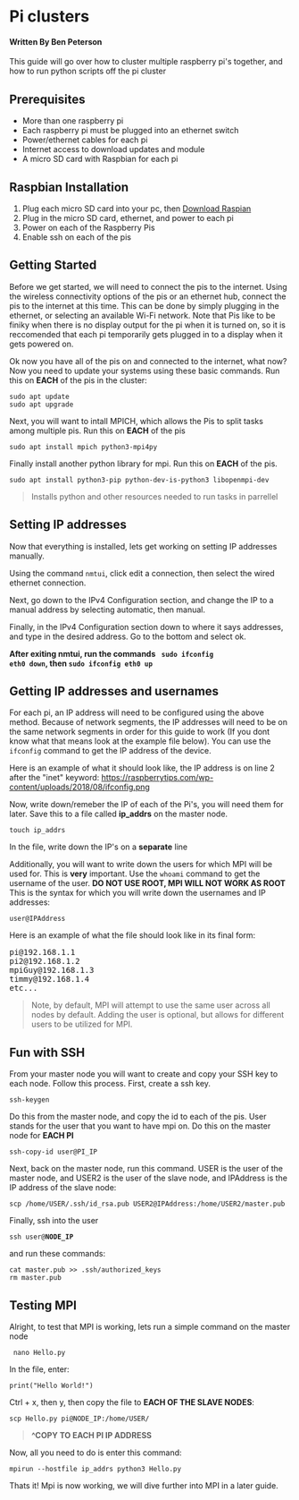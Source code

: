 # Pi clusters
#### Written By Ben Peterson
This guide will go over how to cluster multiple raspberry pi's together, and how to run python scripts off the pi cluster


 ## Prerequisites
   - More than one raspberry pi
   - Each raspberry pi must be plugged into an ethernet switch
   - Power/ethernet cables for each pi
   - Internet access to download updates and module
   - A micro SD card with Raspbian for each pi
## Raspbian Installation
  1. Plug each micro SD card into your pc, then <a href="https://www.raspberrypi.com/software/"> Download Raspian</a>
  2. Plug in the micro SD card, ethernet, and power to each pi
  3. Power on each of the Raspberry Pis
  4. Enable ssh on each of the pis

## Getting Started
Before we get started, we will need to connect the pis to the internet. Using the wireless connectivity options of the pis or an ethernet hub, connect the pis to the internet at this time. This can be done by simply plugging in the ethernet, or selecting an available Wi-Fi network. Note that Pis like to be finiky when there is no display output for the pi when it is turned on, so it is reccomended that each pi temporarily gets plugged in to a display when it gets powered on. 


Ok now you have all of the pis on and connected to the internet, what now? Now you need to update your systems using these basic commands. Run this on **EACH** of the pis in the cluster:
<pre>
<code>sudo apt update</code>
<code>sudo apt upgrade</code>
</pre>
Next, you will want to intall MPICH, which allows the Pis to split tasks among multiple pis. Run this on **EACH** of the pis
<pre>
<code>sudo apt install mpich python3-mpi4py</code>
</pre>
Finally install another python library for mpi. Run this on **EACH** of the pis.
<pre><code>sudo apt install python3-pip python-dev-is-python3 libopenmpi-dev</code></pre>
> Installs python and other resources needed to run tasks in parrellel



## Setting IP addresses
Now that everything is installed, lets get working on setting IP addresses manually.

Using the command <code>nmtui</code>, click edit a connection, then select the wired ethernet connection. 

Next, go down to the IPv4 Configuration section, and change the IP to a manual address by selecting automatic, then manual. 

Finally, in the IPv4 Configuration section down to where it says addresses, and type in the desired address. Go to the bottom and select ok.

**After exiting nmtui, run the commands <code> sudo ifconfig eth0 down</code>, then <code>sudo ifconfig eth0 up</code>**


## Getting IP addresses and usernames
For each pi, an IP address will need to be configured using the above method. Because of network segments, the IP addresses will need to be on the same network segments in order for this guide to work (If you dont know what that means look at the example file below).
You can use the <code>ifconfig</code> command to get the IP address of the device.

Here is an example of what it should look like, the IP address is on line 2 after the "inet" keyword:
<img>https://raspberrytips.com/wp-content/uploads/2018/08/ifconfig.png</img>



Now, write down/remeber the IP of each of the Pi's, you will need them for later.
Save this to a file called **ip_addrs** on the master node.
<pre>
<code>touch ip_addrs</code>
</pre>
In the file, write down the IP's on a **separate** line

Additionally, you will want to write down the users for which MPI will be used for. This is **very** important. Use the <code>whoami</code> command to get the username of the user. **DO NOT USE ROOT, MPI WILL NOT WORK AS ROOT**
<br>This is the syntax for which you will write down the usernames and IP addresses:
<pre><code>user@IPAddress</code></pre>
Here is an example of what the file should look like in its final form:
<pre>
pi@192.168.1.1
pi2@192.168.1.2
mpiGuy@192.168.1.3
timmy@192.168.1.4
etc...
</pre>
> Note, by default, MPI will attempt to use the same user across all nodes by default. Adding the user is optional, but allows for different users to be utilized for MPI. 




## Fun with SSH
From your master node you will want to create and copy your SSH key to each node. Follow this process. First, create a ssh key.
<pre><code>ssh-keygen</code>
</pre>
Do this from the master node, and copy the id to each of the pis. User stands for the user that you want to have mpi on. Do this on the master node for **EACH PI**
<pre>
<code>ssh-copy-id user@PI_IP</code>
</pre>
Next, back on the master node, run this command. USER is the user of the master node, and USER2 is the user of the slave node, and IPAddress is the IP address of the slave node:
<pre><code>scp /home/USER/.ssh/id_rsa.pub USER2@IPAddress:/home/USER2/master.pub</code></pre>

Finally, ssh into the user
<pre><code>ssh user@<b>NODE_IP</b></code></pre>
and run these commands:
<pre>
<code>cat master.pub >> .ssh/authorized_keys</code>
<code>rm master.pub</code>
</pre>



## Testing MPI
Alright, to test that MPI is working, lets run a simple command on the master node
<pre><code> nano Hello.py</code></pre>
In the file, enter:
<pre><code>print("Hello World!")</code></pre>
Ctrl + x, then y, then copy the file to **EACH OF THE SLAVE NODES**:

<pre><code>scp Hello.py pi@NODE_IP:/home/USER/ </pre></code>
>**^COPY TO EACH PI IP ADDRESS**

Now, all you need to do is enter this command:
<pre><code>mpirun --hostfile ip_addrs python3 Hello.py</code></pre>


 Thats it! Mpi is now working, we will dive further into MPI in a later guide.